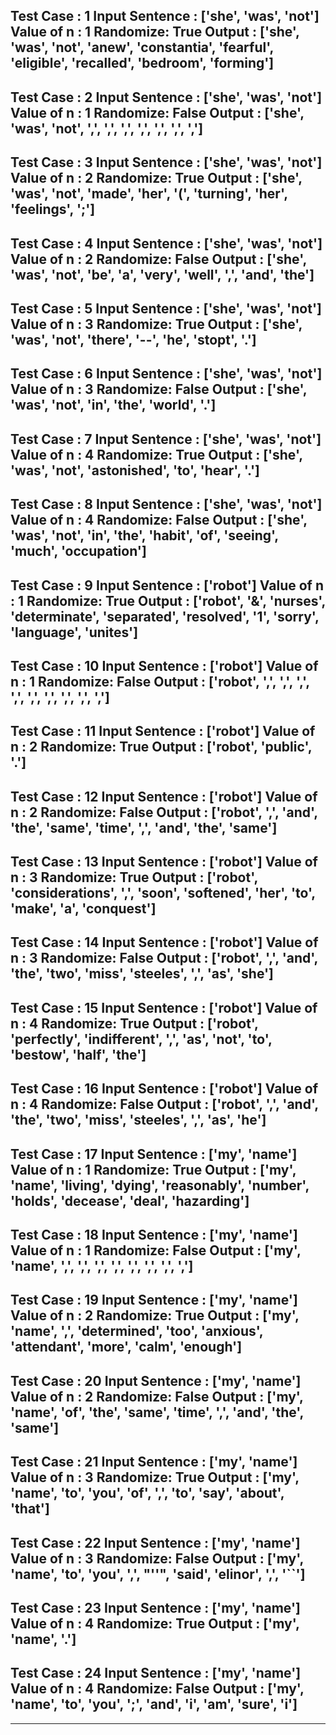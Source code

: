 Test Case :  1
Input Sentence : ['she', 'was', 'not']
Value of n : 1
Randomize: True
Output : ['she', 'was', 'not', 'anew', 'constantia', 'fearful', 'eligible', 'recalled', 'bedroom', 'forming']
-------------------------------------------------------------

Test Case :  2
Input Sentence : ['she', 'was', 'not']
Value of n : 1
Randomize: False
Output : ['she', 'was', 'not', ',', ',', ',', ',', ',', ',', ',']
-------------------------------------------------------------

Test Case :  3
Input Sentence : ['she', 'was', 'not']
Value of n : 2
Randomize: True
Output : ['she', 'was', 'not', 'made', 'her', '(', 'turning', 'her', 'feelings', ';']
-------------------------------------------------------------

Test Case :  4
Input Sentence : ['she', 'was', 'not']
Value of n : 2
Randomize: False
Output : ['she', 'was', 'not', 'be', 'a', 'very', 'well', ',', 'and', 'the']
-------------------------------------------------------------

Test Case :  5
Input Sentence : ['she', 'was', 'not']
Value of n : 3
Randomize: True
Output : ['she', 'was', 'not', 'there', '--', 'he', 'stopt', '.']
-------------------------------------------------------------

Test Case :  6
Input Sentence : ['she', 'was', 'not']
Value of n : 3
Randomize: False
Output : ['she', 'was', 'not', 'in', 'the', 'world', '.']
-------------------------------------------------------------

Test Case :  7
Input Sentence : ['she', 'was', 'not']
Value of n : 4
Randomize: True
Output : ['she', 'was', 'not', 'astonished', 'to', 'hear', '.']
-------------------------------------------------------------

Test Case :  8
Input Sentence : ['she', 'was', 'not']
Value of n : 4
Randomize: False
Output : ['she', 'was', 'not', 'in', 'the', 'habit', 'of', 'seeing', 'much', 'occupation']
-------------------------------------------------------------

Test Case :  9
Input Sentence : ['robot']
Value of n : 1
Randomize: True
Output : ['robot', '&', 'nurses', 'determinate', 'separated', 'resolved', '1', 'sorry', 'language', 'unites']
-------------------------------------------------------------

Test Case :  10
Input Sentence : ['robot']
Value of n : 1
Randomize: False
Output : ['robot', ',', ',', ',', ',', ',', ',', ',', ',', ',']
-------------------------------------------------------------

Test Case :  11
Input Sentence : ['robot']
Value of n : 2
Randomize: True
Output : ['robot', 'public', '.']
-------------------------------------------------------------

Test Case :  12
Input Sentence : ['robot']
Value of n : 2
Randomize: False
Output : ['robot', ',', 'and', 'the', 'same', 'time', ',', 'and', 'the', 'same']
-------------------------------------------------------------

Test Case :  13
Input Sentence : ['robot']
Value of n : 3
Randomize: True
Output : ['robot', 'considerations', ',', 'soon', 'softened', 'her', 'to', 'make', 'a', 'conquest']
-------------------------------------------------------------

Test Case :  14
Input Sentence : ['robot']
Value of n : 3
Randomize: False
Output : ['robot', ',', 'and', 'the', 'two', 'miss', 'steeles', ',', 'as', 'she']
-------------------------------------------------------------

Test Case :  15
Input Sentence : ['robot']
Value of n : 4
Randomize: True
Output : ['robot', 'perfectly', 'indifferent', ',', 'as', 'not', 'to', 'bestow', 'half', 'the']
-------------------------------------------------------------

Test Case :  16
Input Sentence : ['robot']
Value of n : 4
Randomize: False
Output : ['robot', ',', 'and', 'the', 'two', 'miss', 'steeles', ',', 'as', 'he']
-------------------------------------------------------------

Test Case :  17
Input Sentence : ['my', 'name']
Value of n : 1
Randomize: True
Output : ['my', 'name', 'living', 'dying', 'reasonably', 'number', 'holds', 'decease', 'deal', 'hazarding']
-------------------------------------------------------------

Test Case :  18
Input Sentence : ['my', 'name']
Value of n : 1
Randomize: False
Output : ['my', 'name', ',', ',', ',', ',', ',', ',', ',', ',']
-------------------------------------------------------------

Test Case :  19
Input Sentence : ['my', 'name']
Value of n : 2
Randomize: True
Output : ['my', 'name', ',', 'determined', 'too', 'anxious', 'attendant', 'more', 'calm', 'enough']
-------------------------------------------------------------

Test Case :  20
Input Sentence : ['my', 'name']
Value of n : 2
Randomize: False
Output : ['my', 'name', 'of', 'the', 'same', 'time', ',', 'and', 'the', 'same']
-------------------------------------------------------------

Test Case :  21
Input Sentence : ['my', 'name']
Value of n : 3
Randomize: True
Output : ['my', 'name', 'to', 'you', 'of', ',', 'to', 'say', 'about', 'that']
-------------------------------------------------------------

Test Case :  22
Input Sentence : ['my', 'name']
Value of n : 3
Randomize: False
Output : ['my', 'name', 'to', 'you', ',', "''", 'said', 'elinor', ',', '``']
-------------------------------------------------------------

Test Case :  23
Input Sentence : ['my', 'name']
Value of n : 4
Randomize: True
Output : ['my', 'name', '.']
-------------------------------------------------------------

Test Case :  24
Input Sentence : ['my', 'name']
Value of n : 4
Randomize: False
Output : ['my', 'name', 'to', 'you', ';', 'and', 'i', 'am', 'sure', 'i']
-------------------------------------------------------------

********
